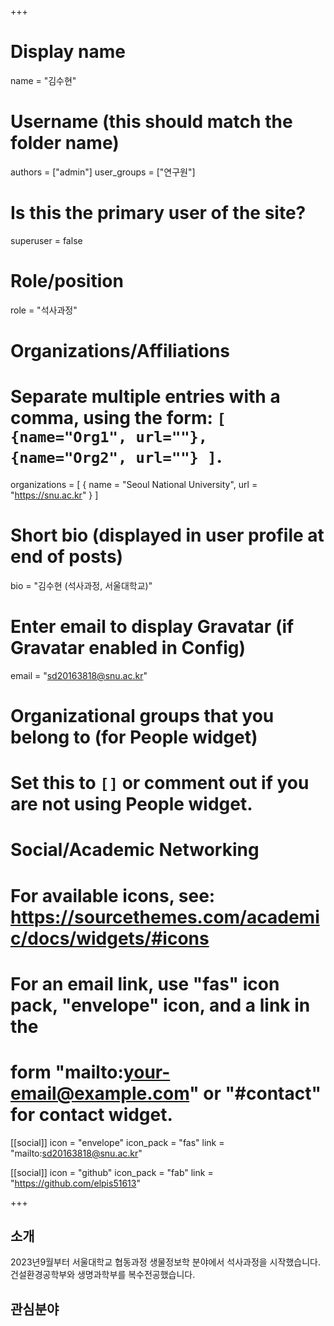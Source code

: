 +++

# Display name
name = "김수현"

# Username (this should match the folder name)
authors = ["admin"]
user_groups = ["연구원"]
# Is this the primary user of the site?
superuser = false

# Role/position
role = "석사과정"

# Organizations/Affiliations
#   Separate multiple entries with a comma, using the form: `[ {name="Org1", url=""}, {name="Org2", url=""} ]`.
organizations = [ { name = "Seoul National University", url = "https://snu.ac.kr" } ]

# Short bio (displayed in user profile at end of posts)
bio = "김수현 (석사과정, 서울대학교)"

# Enter email to display Gravatar (if Gravatar enabled in Config)
email = "sd20163818@snu.ac.kr"


# Organizational groups that you belong to (for People widget)
#   Set this to `[]` or comment out if you are not using People widget.


# Social/Academic Networking
# For available icons, see: https://sourcethemes.com/academic/docs/widgets/#icons
#   For an email link, use "fas" icon pack, "envelope" icon, and a link in the
#   form "mailto:your-email@example.com" or "#contact" for contact widget.

[[social]]
  icon = "envelope"
  icon_pack = "fas"
  link = "mailto:sd20163818@snu.ac.kr"

[[social]]
  icon = "github"
  icon_pack = "fab"
  link = "https://github.com/elpis51613"

+++

## 소개

2023년9월부터 서울대학교 협동과정 생물정보학 분야에서 석사과정을 시작했습니다. 건설환경공학부와 생명과학부를 복수전공했습니다.
## 관심분야

